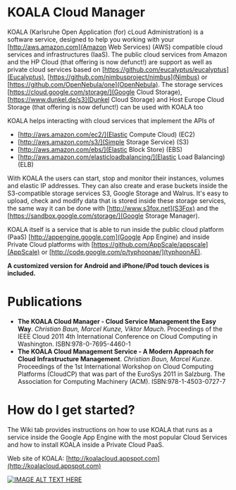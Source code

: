 # KOALA Cloud Manager

KOALA (Karlsruhe Open Application (for) cLoud Administration) is a software service, designed to help you working with your [http://aws.amazon.com](Amazon Web Services) (AWS) compatible cloud services and infrastructures (IaaS). The public cloud services from Amazon and the HP Cloud (that offering is now defunct!) are support as well as private cloud services based on [https://github.com/eucalyptus/eucalyptus](Eucalyptus), [https://github.com/nimbusproject/nimbus](Nimbus) or [https://github.com/OpenNebula/one](OpenNebula). The storage services [https://cloud.google.com/storage/](Google Cloud Storage), [https://www.dunkel.de/s3](Dunkel Cloud Storage) and Host Europe Cloud Storage (that offering is now defunct!) can be used with KOALA too

KOALA helps interacting with cloud services that implement the APIs of 

- [http://aws.amazon.com/ec2/](Elastic Compute Cloud) (EC2) 
- [http://aws.amazon.com/s3/](Simple Storage Service) (S3)
- [http://aws.amazon.com/ebs/](Elastic Block Store) (EBS) 
- [http://aws.amazon.com/elasticloadbalancing/](Elastic Load Balancing) (ELB)

With KOALA the users can start, stop and monitor their instances, volumes and elastic IP addresses. They can also create and erase buckets inside the S3-compatible storage services S3, Google Storage and Walrus. It's easy to upload, check and modify data that is stored inside these storage services, the same way it can be done with [http://www.s3fox.net](S3Fox) and the [https://sandbox.google.com/storage/](Google Storage Manager).

KOALA itself is a service that is able to run inside the public cloud platform (PaaS) [http://appengine.google.com](Google App Engine) and inside Private Cloud platforms with [https://github.com/AppScale/appscale](AppScale) or [http://code.google.com/p/typhoonae/](typhoonAE).

**A customized version for Android and iPhone/iPod touch devices is included.**

# Publications

- **The KOALA Cloud Manager - Cloud Service Management the Easy Way**. *Christian Baun, Marcel Kunze, Viktor Mauch*. Proceedings of the IEEE Cloud 2011 4th International Conference on Cloud Computing in Washington. ISBN:978-0-7695-4460-1
- **The KOALA Cloud Management Service - A Modern Approach for Cloud Infrastructure Management**. *Christian Baun, Marcel Kunze*. Proceedings of the 1st International Workshop on Cloud Computing Platforms (CloudCP) that was part of the EuroSys 2011 in Salzburg. The Association for Computing Machinery (ACM). ISBN:978-1-4503-0727-7

# How do I get started?

The Wiki tab provides instructions on how to use KOALA that runs as a service inside the Google App Engine with the most popular Cloud Services and how to install KOALA inside a Private Cloud PaaS.

Web site of KOALA: [http://koalacloud.appspot.com](http://koalacloud.appspot.com)

[![IMAGE ALT TEXT HERE](http://img.youtube.com/vi/S8pGPm-vSTk/0.jpg)](http://www.youtube.com/watch?v=S8pGPm-vSTk)

